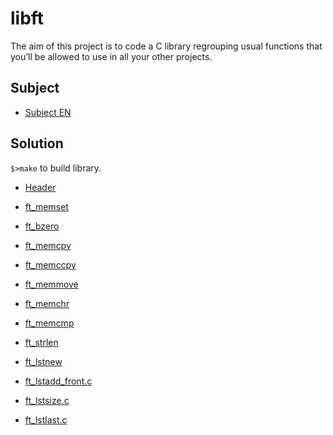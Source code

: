 # libft

The aim of this project is to code a C library regrouping usual functions that you’ll be allowed to use in all your other projects.

## Subject

- [Subject EN](./en.subject.pdf)

## Solution

`$>make` to build library.

- [Header](./libft.h)
- [ft_memset](./ft_memset.c)
- [ft_bzero](./ft_bzero.c)
- [ft_memcpy](./ft_memcpy.c)
- [ft_memccpy](./ft_memccpy.c)
- [ft_memmove](./ft_memmove.c)
- [ft_memchr](./ft_memchr.c)
- [ft_memcmp](./ft_memcmp.c)
- [ft_strlen](./ft_strlen.c)

- [ft_lstnew](./ft_lstnew.c)
- [ft_lstadd_front.c](./ft_lstadd_front.c)
- [ft_lstsize.c](./ft_lstsize.c)
- [ft_lstlast.c](./ft_lstlast.c)

